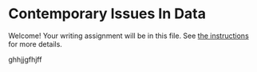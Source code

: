 # Contemporary Issues In Data

Welcome! Your writing assignment will be in this file.  See [the instructions](./instructions.md) for more details.

ghhjjgfhjff